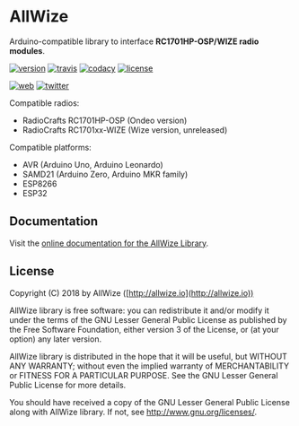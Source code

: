 # AllWize

Arduino-compatible library to interface **RC1701HP-OSP/WIZE radio modules**.

[![version](https://img.shields.io/badge/version-1.0.3-brightgreen.svg)](CHANGELOG.md)
[![travis](https://travis-ci.com/AllWize/allwize.svg?branch=master)](https://travis-ci.com/AllWize/allwize)
[![codacy](https://api.codacy.com/project/badge/Grade/5b0345d3b4994a1eb2e51f02fa9a5d22)](https://www.codacy.com/app/AllWize/allwize)
[![license](https://img.shields.io/github/license/AllWize/allwize.svg)](LICENSE)

[![web](https://img.shields.io/badge/web-http%3A%2F%2Fallwize.io-yellowgreen.svg)](http://allwize.io)
[![twitter](https://img.shields.io/twitter/follow/allwize_iot.svg?style=social)](https://twitter.com/intent/follow?screen_name=allwize_iot)

Compatible radios:

*   RadioCrafts RC1701HP-OSP (Ondeo version)
*   RadioCrafts RC1701xx-WIZE (Wize version, unreleased)

Compatible platforms:

*   AVR (Arduino Uno, Arduino Leonardo)
*   SAMD21 (Arduino Zero, Arduino MKR family)
*   ESP8266
*   ESP32

## Documentation

Visit the [online documentation for the AllWize Library](https://allwize.github.io/allwize/classAllWize.html).


## License

Copyright (C) 2018 by AllWize ([http://allwize.io](http://allwize.io))

AllWize library is free software: you can redistribute it and/or modify
it under the terms of the GNU Lesser General Public License as published by
the Free Software Foundation, either version 3 of the License, or
(at your option) any later version.

AllWize library is distributed in the hope that it will be useful,
but WITHOUT ANY WARRANTY; without even the implied warranty of
MERCHANTABILITY or FITNESS FOR A PARTICULAR PURPOSE.  See the
GNU Lesser General Public License for more details.

You should have received a copy of the GNU Lesser General Public License
along with AllWize library.  If not, see <http://www.gnu.org/licenses/>.
